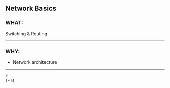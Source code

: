 ## Network Basics ##

### WHAT: ###
Switching & Routing

---

### WHY: ###
- Network architecture
---

```bash
#
[~]$


```


